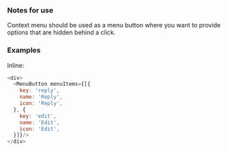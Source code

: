 ### Notes for use

Context menu should be used as a menu button where you want to provide options that are hidden behind a click.

### Examples

Inline:

```js { "props": { "text": "Hello" } }
<div>
  <MenuButton menuItems={[{
    key: 'reply',
    name: 'Reply',
    icon: 'Reply',
  }, {
    key: 'edit',
    name: 'Edit',
    icon: 'Edit',
  }]}/>
</div>
```
